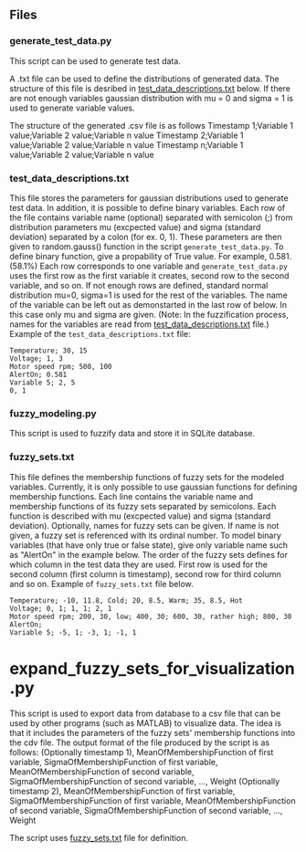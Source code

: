 ## Files

### generate_test_data.py
This script can be used to generate test data.

A .txt file can be used to define the distributions of generated data. The structure of this file is desribed in [test_data_descriptions.txt](#test_data_descriptions.txt) below. If there are not enough variables gaussian distribution with mu = 0 and sigma = 1 is used to generate variable values.

The structure of the generated .csv file is as follows
    Timestamp 1;Variable 1 value;Variable 2 value;Variable n value
    Timestamp 2;Variable 1 value;Variable 2 value;Variable n value
    Timestamp n;Variable 1 value;Variable 2 value;Variable n value

### test_data_descriptions.txt
This file stores the parameters for gaussian distributions used to generate test data. In addition, it is possible to define binary variables.
Each row of the file contains variable name (optional) separated with semicolon (;) from distribution parameters mu (excpected value) and sigma (standard deviation) separated by a colon (for ex. 0, 1). These parameters are then given to random.gauss() function in the script `generate_test_data.py`. To define binary function, give a propability of True value. For example, 0.581. (58.1%)
Each row corresponds to one variable and `generate_test_data.py` uses the first row as the first variable it creates, second row to the second variable, and so on. If not enough rows are defined, standard normal distribution mu=0, sigma=1 is used for the rest of the variables. The name of the variable can be left out as demonstarted in the last row of below. In this case only mu and sigma are given. (Note: In the fuzzification process, names for the variables are read from [test_data_descriptions.txt](#test_data_descriptions.txt) file.) Example of the `test_data_descriptions.txt` file:

    Temperature; 30, 15
    Voltage; 1, 3
    Motor speed rpm; 500, 100
    AlertOn; 0.581
    Variable 5; 2, 5
    0, 1


### fuzzy_modeling.py
This script is used to fuzzify data and store it in SQLite database. 

### fuzzy_sets.txt
This file defines the membership functions of fuzzy sets for the modeled variables. Currently, it is only possible to use gaussian functions for defining membership functions.
Each line contains the variable name and membership functions of its fuzzy sets separated by semicolons. Each function is described with mu (excpected value) and sigma (standard deviation). Optionally, names for fuzzy sets can be given. If name is not given, a fuzzy set is referenced with its ordinal number. To model binary variables (that have only true or false state), give only variable name such as "AlertOn" in the example below. The order of the fuzzy sets defines for which column in the test data they are used. First row is used for the second column (first column is timestamp), second row for third column and so on. Example of `fuzzy_sets.txt` file below.

    Temperature; -10, 11.8, Cold; 20, 8.5, Warm; 35, 8.5, Hot
    Voltage; 0, 1; 1, 1; 2, 1
    Motor speed rpm; 200, 30, low; 400, 30; 600, 30, rather high; 800, 30
    AlertOn;
    Variable 5; -5, 1; -3, 1; -1, 1

# expand_fuzzy_sets_for_visualization.py
This script is used to export data from database to a csv file that can be used by other programs (such as MATLAB) to visualize data. The idea is that it includes the parameters of the fuzzy sets' membership functions into the cdv file.
The output format of the file produced by the script is as follows:
    (Optionally timestamp 1), MeanOfMembershipFunction of first variable, SigmaOfMembershipFunction of first variable, MeanOfMembershipFunction of second variable, SigmaOfMembershipFunction of second variable, ..., Weight
    (Optionally timestamp 2), MeanOfMembershipFunction of first variable, SigmaOfMembershipFunction of first variable, MeanOfMembershipFunction of second variable, SigmaOfMembershipFunction of second variable, ..., Weight

The script uses [fuzzy_sets.txt](#fuzzy_sets.txt) file for definition.